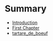 # Summary

* [Introduction](README.md)
* [First Chapter](chapter1.md)
* [tartare_de_boeuf](tartarede_boeuf.md)

